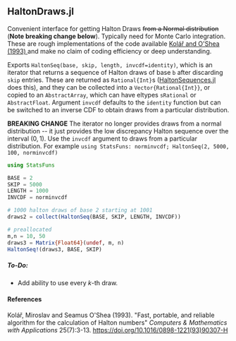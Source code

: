 ## HaltonDraws.jl

Convenient interface for getting Halton Draws ~~from a Normal distribution~~ (**Note breaking change below**). Typically need for Monte Carlo integration. These are rough implementations of the code available [Kolář and O'Shea (1993) ](https://doi.org/10.1016/0898-1221(93)90307-H) and make no claim of coding efficiency or deep understanding.

Exports `HaltonSeq(base, skip, length, invcdf=identity)`, which is an iterator that returns a sequence of Halton draws of base `b` after discarding `skip` entries. These are returned as `Rational{Int}`s ([HaltonSequences.jl](https://github.com/tobydriscoll/HaltonSequences.jl) does this), and they can be collected into a `Vector{Rational{Int}}`, or copied to an `AbstractArray`, which can have eltypes `sRational` or `AbstractFloat`. Argument `invcdf` defaults to the `identity` function but can be switched to an inverse CDF to obtain draws from a particular distribution.

**BREAKING CHANGE** The iterator no longer provides draws from a normal distribution -- it just provides the low discrepancy Halton sequence over the interval $(0,1)$. Use the `invcdf` argument to draws from a particular distribution. For example `using StatsFuns: norminvcdf; HaltonSeq(2, 5000, 100, norminvcdf)`

```julia
using StatsFuns

BASE = 2
SKIP = 5000
LENGTH = 1000
INVCDF = norminvcdf

# 1000 halton draws of base 2 starting at 1001
draws2 = collect(HaltonSeq(BASE, SKIP, LENGTH, INVCDF))

# preallocated
m,n = 10, 50
draws3 = Matrix{Float64}(undef, m, n)
HaltonSeq!(draws3, BASE, SKIP)
```


##### To-Do:

* Add ability to use every $k$-th draw.

#### References

Kolář, Miroslav and Seamus O'Shea (1993). "Fast, portable, and reliable algorithm for the calculation of Halton numbers" *Computers \& Mathematics with Applications* 25(7):3-13. <https://doi.org/10.1016/0898-1221(93)90307-H>
